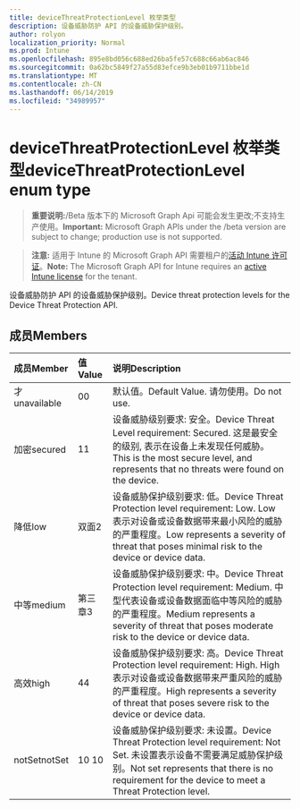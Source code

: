 ```yaml
---
title: deviceThreatProtectionLevel 枚举类型
description: 设备威胁防护 API 的设备威胁保护级别。
author: rolyon
localization_priority: Normal
ms.prod: Intune
ms.openlocfilehash: 895e8bd056c688ed26ba5fe57c688c66ab6ac846
ms.sourcegitcommit: 0a62bc5849f27a55d83efce9b3eb01b9711bbe1d
ms.translationtype: MT
ms.contentlocale: zh-CN
ms.lasthandoff: 06/14/2019
ms.locfileid: "34989957"
---
```

# <a name="devicethreatprotectionlevel-enum-type"></a><span data-ttu-id="a4393-103">deviceThreatProtectionLevel 枚举类型</span><span class="sxs-lookup"><span data-stu-id="a4393-103">deviceThreatProtectionLevel enum type</span></span>

> <span data-ttu-id="a4393-104">**重要说明:**/Beta 版本下的 Microsoft Graph Api 可能会发生更改;不支持生产使用。</span><span class="sxs-lookup"><span data-stu-id="a4393-104">**Important:** Microsoft Graph APIs under the /beta version are subject to change; production use is not supported.</span></span>

> <span data-ttu-id="a4393-105">**注意:** 适用于 Intune 的 Microsoft Graph API 需要租户的[活动 Intune 许可证](https://go.microsoft.com/fwlink/?linkid=839381)。</span><span class="sxs-lookup"><span data-stu-id="a4393-105">**Note:** The Microsoft Graph API for Intune requires an [active Intune license](https://go.microsoft.com/fwlink/?linkid=839381) for the tenant.</span></span>

<span data-ttu-id="a4393-106">设备威胁防护 API 的设备威胁保护级别。</span><span class="sxs-lookup"><span data-stu-id="a4393-106">Device threat protection levels for the Device Threat Protection API.</span></span>

## <a name="members"></a><span data-ttu-id="a4393-107">成员</span><span class="sxs-lookup"><span data-stu-id="a4393-107">Members</span></span>
|<span data-ttu-id="a4393-108">成员</span><span class="sxs-lookup"><span data-stu-id="a4393-108">Member</span></span>|<span data-ttu-id="a4393-109">值</span><span class="sxs-lookup"><span data-stu-id="a4393-109">Value</span></span>|<span data-ttu-id="a4393-110">说明</span><span class="sxs-lookup"><span data-stu-id="a4393-110">Description</span></span>|
|:---|:---|:---|
|<span data-ttu-id="a4393-111">才</span><span class="sxs-lookup"><span data-stu-id="a4393-111">unavailable</span></span>|<span data-ttu-id="a4393-112">0</span><span class="sxs-lookup"><span data-stu-id="a4393-112">0</span></span>|<span data-ttu-id="a4393-113">默认值。</span><span class="sxs-lookup"><span data-stu-id="a4393-113">Default Value.</span></span> <span data-ttu-id="a4393-114">请勿使用。</span><span class="sxs-lookup"><span data-stu-id="a4393-114">Do not use.</span></span>|
|<span data-ttu-id="a4393-115">加密</span><span class="sxs-lookup"><span data-stu-id="a4393-115">secured</span></span>|<span data-ttu-id="a4393-116">1</span><span class="sxs-lookup"><span data-stu-id="a4393-116">1</span></span>|<span data-ttu-id="a4393-117">设备威胁级别要求: 安全。</span><span class="sxs-lookup"><span data-stu-id="a4393-117">Device Threat Level requirement: Secured.</span></span> <span data-ttu-id="a4393-118">这是最安全的级别, 表示在设备上未发现任何威胁。</span><span class="sxs-lookup"><span data-stu-id="a4393-118">This is the most secure level, and represents that no threats were found on the device.</span></span>|
|<span data-ttu-id="a4393-119">降低</span><span class="sxs-lookup"><span data-stu-id="a4393-119">low</span></span>|<span data-ttu-id="a4393-120">双面</span><span class="sxs-lookup"><span data-stu-id="a4393-120">2</span></span>|<span data-ttu-id="a4393-121">设备威胁保护级别要求: 低。</span><span class="sxs-lookup"><span data-stu-id="a4393-121">Device Threat Protection level requirement: Low.</span></span> <span data-ttu-id="a4393-122">Low 表示对设备或设备数据带来最小风险的威胁的严重程度。</span><span class="sxs-lookup"><span data-stu-id="a4393-122">Low represents a severity of threat that poses minimal risk to the device or device data.</span></span>|
|<span data-ttu-id="a4393-123">中等</span><span class="sxs-lookup"><span data-stu-id="a4393-123">medium</span></span>|<span data-ttu-id="a4393-124">第三章</span><span class="sxs-lookup"><span data-stu-id="a4393-124">3</span></span>|<span data-ttu-id="a4393-125">设备威胁保护级别要求: 中。</span><span class="sxs-lookup"><span data-stu-id="a4393-125">Device Threat Protection level requirement: Medium.</span></span> <span data-ttu-id="a4393-126">中型代表设备或设备数据面临中等风险的威胁的严重程度。</span><span class="sxs-lookup"><span data-stu-id="a4393-126">Medium represents a severity of threat that poses moderate risk to the device or device data.</span></span>|
|<span data-ttu-id="a4393-127">高效</span><span class="sxs-lookup"><span data-stu-id="a4393-127">high</span></span>|<span data-ttu-id="a4393-128">4</span><span class="sxs-lookup"><span data-stu-id="a4393-128">4</span></span>|<span data-ttu-id="a4393-129">设备威胁保护级别要求: 高。</span><span class="sxs-lookup"><span data-stu-id="a4393-129">Device Threat Protection level requirement: High.</span></span> <span data-ttu-id="a4393-130">High 表示对设备或设备数据带来严重风险的威胁的严重程度。</span><span class="sxs-lookup"><span data-stu-id="a4393-130">High represents a severity of threat that poses severe risk to the device or device data.</span></span>|
|<span data-ttu-id="a4393-131">notSet</span><span class="sxs-lookup"><span data-stu-id="a4393-131">notSet</span></span>|<span data-ttu-id="a4393-132">10 </span><span class="sxs-lookup"><span data-stu-id="a4393-132">10</span></span>|<span data-ttu-id="a4393-133">设备威胁保护级别要求: 未设置。</span><span class="sxs-lookup"><span data-stu-id="a4393-133">Device Threat Protection level requirement: Not Set.</span></span> <span data-ttu-id="a4393-134">未设置表示设备不需要满足威胁保护级别。</span><span class="sxs-lookup"><span data-stu-id="a4393-134">Not set represents that there is no requirement for the device to meet a Threat Protection level.</span></span>|





